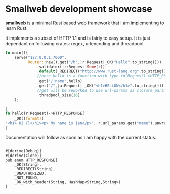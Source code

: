 # Smallweb development showcase

**smallweb** is a minimal Rust based web framework that I am implementing to learn Rust. 

It implements a subset of HTTP 1.1 and is fairly to easy setup.
It is just dependant on following crates: regex, urlencoding and threadpool.

```rust
fn main(){
	serve("127.0.0.1:7000",
          Router::new().get("/h",|r:Request|_OK("Hello".to_string()))
              .validator(|r:Request|Some(r))
              .default(_REDIRECT("http://www.rust-lang.org".to_string()))
              //here hello is a function with type fn(Request)->HTTP_RESPONSE
              .get("/:name",hello)
              .get("/",|a:Request| _OK("<h1>HELLOW</h1>".to_string()))
			  //get will be reworked to use url-params as closure params
              .thradpool_size(16)
    );

}
fn hello(r:Request)->HTTP_RESPONSE{
    _OK((format!(
"<h1> Hi {}</h1><p> My name is jan</p>", r.url_params.get("name").unwrap())))
}
```
Documentation will follow as soon as I am happy with the current status.

```

#[derive(Debug)]
#[derive(Clone)]
pub enum HTTP_RESPONSE{
    _OK(String),
    _REDIRECT(String),
    _UNAUTHORIZED,
    _NOT_FOUND,
    _OK_with_header(String, HashMap<String,String>)
}
```

